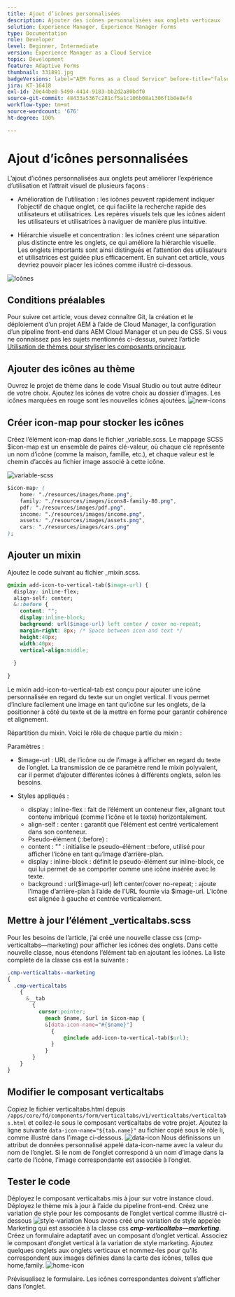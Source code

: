 ```yaml
---
title: Ajout d’icônes personnalisées
description: Ajouter des icônes personnalisées aux onglets verticaux
solution: Experience Manager, Experience Manager Forms
type: Documentation
role: Developer
level: Beginner, Intermediate
version: Experience Manager as a Cloud Service
topic: Development
feature: Adaptive Forms
thumbnail: 331891.jpg
badgeVersions: label="AEM Forms as a Cloud Service" before-title="false"
jira: KT-16418
exl-id: 20e44be0-5490-4414-9183-bb2d2a80bdf0
source-git-commit: 48433a5367c281cf5a1c106b08a1306f1b0e8ef4
workflow-type: tm+mt
source-wordcount: '676'
ht-degree: 100%

---
```


# Ajout d’icônes personnalisées

L’ajout d’icônes personnalisées aux onglets peut améliorer l’expérience d’utilisation et l’attrait visuel de plusieurs façons :

* Amélioration de l’utilisation : les icônes peuvent rapidement indiquer l’objectif de chaque onglet, ce qui facilite la recherche rapide des utilisateurs et utilisatrices. Les repères visuels tels que les icônes aident les utilisateurs et utilisatrices à naviguer de manière plus intuitive.

* Hiérarchie visuelle et concentration : les icônes créent une séparation plus distincte entre les onglets, ce qui améliore la hiérarchie visuelle. Les onglets importants sont ainsi distingués et l’attention des utilisateurs et utilisatrices est guidée plus efficacement.
En suivant cet article, vous devriez pouvoir placer les icônes comme illustré ci-dessous.

![Icônes](assets/icons.png)

## Conditions préalables

Pour suivre cet article, vous devez connaître Git, la création et le déploiement d’un projet AEM à l’aide de Cloud Manager, la configuration d’un pipeline front-end dans AEM Cloud Manager et un peu de CSS. Si vous ne connaissez pas les sujets mentionnés ci-dessus, suivez l’article [Utilisation de thèmes pour styliser les composants principaux](https://experienceleague.adobe.com/fr/docs/experience-manager-cloud-service/content/forms/adaptive-forms-authoring/authoring-adaptive-forms-core-components/create-an-adaptive-form-on-forms-cs/using-themes-in-core-components#rename-env-file-theme-folder).

## Ajouter des icônes au thème

Ouvrez le projet de thème dans le code Visual Studio ou tout autre éditeur de votre choix.
Ajoutez les icônes de votre choix au dossier d’images.
Les icônes marquées en rouge sont les nouvelles icônes ajoutées.
![new-icons](assets/newicons.png)

## Créer icon-map pour stocker les icônes

Créez l’élément icon-map dans le fichier _variable.scss. Le mappage SCSS $icon-map est un ensemble de paires clé-valeur, où chaque clé représente un nom d’icône (comme la maison, famille, etc.), et chaque valeur est le chemin d’accès au fichier image associé à cette icône.

![variable-scss](assets/variable_scss.png)

```css
$icon-map: (
    home: "./resources/images/home.png",
    family: "./resources/images/icons8-family-80.png",
    pdf: "./resources/images/pdf.png",
    income: "./resources/images/income.png",
    assets: "./resources/images/assets.png",
    cars: "./resources/images/cars.png"
);
```

## Ajouter un mixin

Ajoutez le code suivant au fichier _mixin.scss.

```css
@mixin add-icon-to-vertical-tab($image-url) {
  display: inline-flex;
  align-self: center;
  &::before {
    content: "";
    display:inline-block;
    background: url($image-url) left center / cover no-repeat;
    margin-right: 8px; /* Space between icon and text */
    height:40px;
    width:40px;
    vertical-align:middle;
    
  }
  
}
```

Le mixin add-icon-to-vertical-tab est conçu pour ajouter une icône personnalisée en regard du texte sur un onglet vertical. Il vous permet d’inclure facilement une image en tant qu’icône sur les onglets, de la positionner à côté du texte et de la mettre en forme pour garantir cohérence et alignement.

Répartition du mixin. Voici le rôle de chaque partie du mixin :

Paramètres :

* $image-url : URL de l’icône ou de l’image à afficher en regard du texte de l’onglet. La transmission de ce paramètre rend le mixin polyvalent, car il permet d’ajouter différentes icônes à différents onglets, selon les besoins.

* Styles appliqués :

   * display : inline-flex : fait de l’élément un conteneur flex, alignant tout contenu imbriqué (comme l’icône et le texte) horizontalement.
   * align-self : center : garantit que l’élément est centré verticalement dans son conteneur.
   * Pseudo-élément (::before) :
   * content : &quot;&quot; : initialise le pseudo-élément ::before, utilisé pour afficher l’icône en tant qu’image d’arrière-plan.
   * display : inline-block : définit le pseudo-élément sur inline-block, ce qui lui permet de se comporter comme une icône insérée avec le texte.
   * background : url($image-url) left center/cover no-repeat; : ajoute l’image d’arrière-plan à l’aide de l’URL fournie via $image-url. L’icône est alignée à gauche et centrée verticalement.

## Mettre à jour l’élément _verticaltabs.scss

Pour les besoins de l’article, j’ai créé une nouvelle classe css (cmp-verticaltabs—marketing) pour afficher les icônes des onglets. Dans cette nouvelle classe, nous étendons l’élément tab en ajoutant les icônes. La liste complète de la classe css est la suivante :

```css
.cmp-verticaltabs--marketing
{
  .cmp-verticaltabs
    {
      &__tab 
        {
          cursor:pointer;
            @each $name, $url in $icon-map {
            &[data-icon-name="#{$name}"]
              {
                  @include add-icon-to-vertical-tab($url);
              }
            }
        }
    }
}
```

## Modifier le composant verticaltabs

Copiez le fichier verticaltabs.html depuis ```/apps/core/fd/components/form/verticaltabs/v1/verticaltabs/verticaltabs.html``` et collez-le sous le composant verticaltabs de votre projet. Ajoutez la ligne suivante ```data-icon-name="${tab.name}"``` au fichier copié sous le rôle li, comme illustré dans l’image ci-dessous.
![data-icon](assets/data-icons.png)
Nous définissons un attribut de données personnalisé appelé data-icon-name avec la valeur du nom de l’onglet. Si le nom de l’onglet correspond à un nom d’image dans la carte de l’icône, l’image correspondante est associée à l’onglet.



## Tester le code

Déployez le composant verticaltabs mis à jour sur votre instance cloud.
Déployez le thème mis à jour à l’aide du pipeline front-end.
Créez une variation de style pour les composants de l’onglet vertical comme illustré ci-dessous
![style-variation](assets/verticaltab-style-variation.png)
Nous avons créé une variation de style appelée Marketing qui est associée à la classe css _**cmp-verticaltabs—marketing**_.
Créez un formulaire adaptatif avec un composant d’onglet vertical. Associez le composant d’onglet vertical à la variation de style marketing.
Ajoutez quelques onglets aux onglets verticaux et nommez-les pour qu’ils correspondent aux images définies dans la carte des icônes, telles que home,family.
![home-icon](assets/tab-name.png)

Prévisualisez le formulaire. Les icônes correspondantes doivent s’afficher dans l’onglet.
